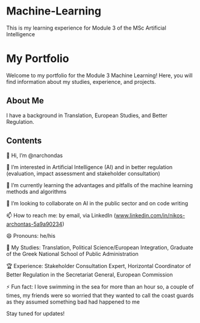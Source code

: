 # Machine-Learning
This is my learning experience for Module 3 of the MSc Artificial Intelligence

# My Portfolio  
Welcome to my portfolio for the Module 3 Machine Learning! Here, you will find information about my studies, experience, and projects.  

## About Me  
I have a background in Translation, European Studies, and Better Regulation.  

## Contents  
👋 Hi, I’m @narchondas
  
👀 I’m interested in Artificial Intelligence (AI) and in better regulation (evaluation, impact assessment and stakeholder consultation)

🌱 I’m currently learning the advantages and pitfalls of the machine learning methods and algorithms

💞️ I’m looking to collaborate on AI in the public sector and on code writing

📫 How to reach me: by email, via LinkedIn (www.linkedin.com/in/nikos-archontas-5a9a90234)

😄 Pronouns: he/his

📜 My Studies:  Translation, Political Science/European Integration, Graduate of the Greek National School of Public Administration

🏆 Experience:  Stakeholder Consultation Expert, Horizontal Coordinator of Better Regulation in the Secretariat General, European Commission

⚡ Fun fact: I love swimming in the sea for more than an hour so, a couple of times, my friends were so worried that they wanted to call the coast guards as they assumed something bad had happened to me

Stay tuned for updates!  
